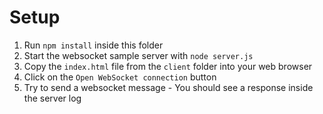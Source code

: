 # Setup

1. Run `npm install` inside this folder
2. Start the websocket sample server with `node server.js`
3. Copy the `index.html` file from the `client` folder into your web browser
4. Click on the `Open WebSocket connection` button
5. Try to send a websocket message - You should see a response inside the server log